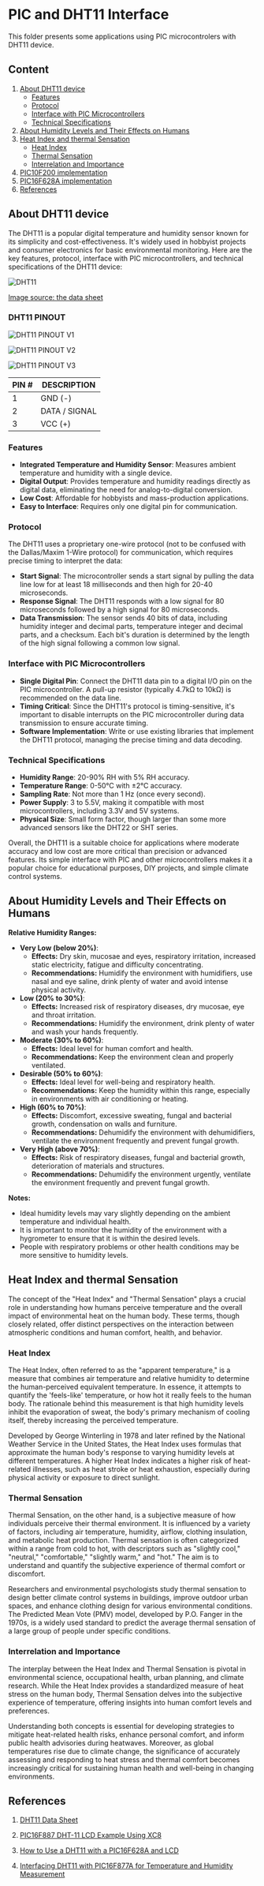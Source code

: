 # PIC and DHT11 Interface

This folder presents some applications using PIC microcontrolers with DHT11 device. 

## Content

1. [About DHT11 device](#about-dht11-device)
    * [Features](#features)
    * [Protocol](#protocol)
    * [Interface with PIC Microcontrollers](#interface-with-pic-microcontrollers)
    * [Technical Specifications](#technical-specifications)
2. [About Humidity Levels and Their Effects on Humans](#about-humidity-levels-and-their-effects-on-humans)
3. [Heat Index and thermal Sensation](#heat-index-and-thermal-sensation)
    * [Heat Index](#heat-index)
    * [Thermal Sensation](#thermal-sensation)
    * [Interrelation and Importance](#interrelation-and-importance)
3. [PIC10F200 implementation](./PIC10F200/)
4. [PIC16F628A implementation](./PIC16F628A/)
9. [References](#references) 

## About DHT11 device

The DHT11 is a popular digital temperature and humidity sensor known for its simplicity and cost-effectiveness. It's widely used in hobbyist projects and consumer electronics for basic environmental monitoring. Here are the key features, protocol, interface with PIC microcontrollers, and technical specifications of the DHT11 device:


![DHT11](./images/DHT11_IMAGE.jpg)

[Image source: the data sheet](https://www.digikey.at/htmldatasheets/production/2071184/0/0/1/dht11-humidity-temp-sensor.html) 


### DHT11 PINOUT


![DHT11 PINOUT V1](./images/DHT11_V01.jpg)

![DHT11 PINOUT V2](./images/DHT11_V02.jpg)

![DHT11 PINOUT V3](./images/DHT11_V03.png)

| PIN # | DESCRIPTION | 
| ----- | ----------- | 
|   1   | GND (-)     | 
|   2   | DATA / SIGNAL | 
|   3   | VCC (+)     | 


### Features
- **Integrated Temperature and Humidity Sensor**: Measures ambient temperature and humidity with a single device.
- **Digital Output**: Provides temperature and humidity readings directly as digital data, eliminating the need for analog-to-digital conversion.
- **Low Cost**: Affordable for hobbyists and mass-production applications.
- **Easy to Interface**: Requires only one digital pin for communication.

### Protocol
The DHT11 uses a proprietary one-wire protocol (not to be confused with the Dallas/Maxim 1-Wire protocol) for communication, which requires precise timing to interpret the data:
- **Start Signal**: The microcontroller sends a start signal by pulling the data line low for at least 18 milliseconds and then high for 20-40 microseconds.
- **Response Signal**: The DHT11 responds with a low signal for 80 microseconds followed by a high signal for 80 microseconds.
- **Data Transmission**: The sensor sends 40 bits of data, including humidity integer and decimal parts, temperature integer and decimal parts, and a checksum. Each bit's duration is determined by the length of the high signal following a common low signal.

### Interface with PIC Microcontrollers
- **Single Digital Pin**: Connect the DHT11 data pin to a digital I/O pin on the PIC microcontroller. A pull-up resistor (typically 4.7kΩ to 10kΩ) is recommended on the data line.
- **Timing Critical**: Since the DHT11's protocol is timing-sensitive, it's important to disable interrupts on the PIC microcontroller during data transmission to ensure accurate timing.
- **Software Implementation**: Write or use existing libraries that implement the DHT11 protocol, managing the precise timing and data decoding.

### Technical Specifications
- **Humidity Range**: 20-90% RH with 5% RH accuracy.
- **Temperature Range**: 0-50°C with ±2°C accuracy.
- **Sampling Rate**: Not more than 1 Hz (once every second).
- **Power Supply**: 3 to 5.5V, making it compatible with most microcontrollers, including 3.3V and 5V systems.
- **Physical Size**: Small form factor, though larger than some more advanced sensors like the DHT22 or SHT series.

Overall, the DHT11 is a suitable choice for applications where moderate accuracy and low cost are more critical than precision or advanced features. Its simple interface with PIC and other microcontrollers makes it a popular choice for educational purposes, DIY projects, and simple climate control systems.



## About Humidity Levels and Their Effects on Humans

**Relative Humidity Ranges:**

* **Very Low (below 20%)**:
    * **Effects:** Dry skin, mucosae and eyes, respiratory irritation, increased static electricity, fatigue and difficulty concentrating.
    * **Recommendations:** Humidify the environment with humidifiers, use nasal and eye saline, drink plenty of water and avoid intense physical activity.
* **Low (20% to 30%)**:
    * **Effects:** Increased risk of respiratory diseases, dry mucosae, eye and throat irritation.
    * **Recommendations:** Humidify the environment, drink plenty of water and wash your hands frequently.
* **Moderate (30% to 60%)**:
    * **Effects:** Ideal level for human comfort and health.
    * **Recommendations:** Keep the environment clean and properly ventilated.
* **Desirable (50% to 60%)**:
    * **Effects:** Ideal level for well-being and respiratory health.
    * **Recommendations:** Keep the humidity within this range, especially in environments with air conditioning or heating.
* **High (60% to 70%)**:
    * **Effects:** Discomfort, excessive sweating, fungal and bacterial growth, condensation on walls and furniture.
    * **Recommendations:** Dehumidify the environment with dehumidifiers, ventilate the environment frequently and prevent fungal growth.
* **Very High (above 70%)**:
    * **Effects:** Risk of respiratory diseases, fungal and bacterial growth, deterioration of materials and structures.
    * **Recommendations:** Dehumidify the environment urgently, ventilate the environment frequently and prevent fungal growth.

**Notes:**

* Ideal humidity levels may vary slightly depending on the ambient temperature and individual health.
* It is important to monitor the humidity of the environment with a hygrometer to ensure that it is within the desired levels.
* People with respiratory problems or other health conditions may be more sensitive to humidity levels.


## Heat Index and thermal Sensation

The concept of the "Heat Index" and "Thermal Sensation" plays a crucial role in understanding how humans perceive temperature and the overall impact of environmental heat on the human body. These terms, though closely related, offer distinct perspectives on the interaction between atmospheric conditions and human comfort, health, and behavior.

### Heat Index

The Heat Index, often referred to as the "apparent temperature," is a measure that combines air temperature and relative humidity to determine the human-perceived equivalent temperature. In essence, it attempts to quantify the 'feels-like' temperature, or how hot it really feels to the human body. The rationale behind this measurement is that high humidity levels inhibit the evaporation of sweat, the body's primary mechanism of cooling itself, thereby increasing the perceived temperature.

Developed by George Winterling in 1978 and later refined by the National Weather Service in the United States, the Heat Index uses formulas that approximate the human body's response to varying humidity levels at different temperatures. A higher Heat Index indicates a higher risk of heat-related illnesses, such as heat stroke or heat exhaustion, especially during physical activity or exposure to direct sunlight.

### Thermal Sensation

Thermal Sensation, on the other hand, is a subjective measure of how individuals perceive their thermal environment. It is influenced by a variety of factors, including air temperature, humidity, airflow, clothing insulation, and metabolic heat production. Thermal sensation is often categorized within a range from cold to hot, with descriptors such as "slightly cool," "neutral," "comfortable," "slightly warm," and "hot." The aim is to understand and quantify the subjective experience of thermal comfort or discomfort.

Researchers and environmental psychologists study thermal sensation to design better climate control systems in buildings, improve outdoor urban spaces, and enhance clothing design for various environmental conditions. The Predicted Mean Vote (PMV) model, developed by P.O. Fanger in the 1970s, is a widely used standard to predict the average thermal sensation of a large group of people under specific conditions.

### Interrelation and Importance

The interplay between the Heat Index and Thermal Sensation is pivotal in environmental science, occupational health, urban planning, and climate research. While the Heat Index provides a standardized measure of heat stress on the human body, Thermal Sensation delves into the subjective experience of temperature, offering insights into human comfort levels and preferences.

Understanding both concepts is essential for developing strategies to mitigate heat-related health risks, enhance personal comfort, and inform public health advisories during heatwaves. Moreover, as global temperatures rise due to climate change, the significance of accurately assessing and responding to heat stress and thermal comfort becomes increasingly critical for sustaining human health and well-being in changing environments.


## References

1. [DHT11 Data Sheet](https://www.digikey.at/htmldatasheets/production/2071184/0/0/1/dht11-humidity-temp-sensor.html)

2. [PIC16F887 DHT-11 LCD Example Using XC8](https://aki-technical.blogspot.com/2023/12/pic16f887-dht-11-lcd-example-using-xc8.html) 
3. [How to Use a DHT11 with a PIC16F628A and LCD](https://www.allaboutcircuits.com/projects/how-to-use-a-dht11-with-a-pic16f628-and-lcd/)
4. [Interfacing DHT11 with PIC16F877A for Temperature and Humidity Measurement](https://circuitdigest.com/microcontroller-projects/interfacing-dht11-sensor-with-pic16f877a-microcontroller)

